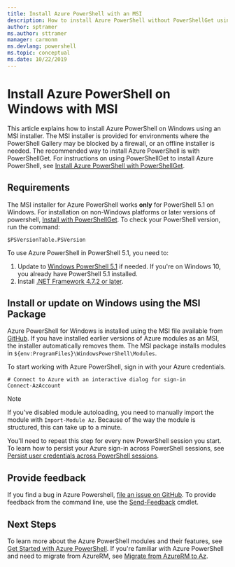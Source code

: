 ```yaml
---
title: Install Azure PowerShell with an MSI
description: How to install Azure PowerShell without PowerShellGet using an MSI
author: sptramer
ms.author: sttramer
manager: carmonm
ms.devlang: powershell
ms.topic: conceptual
ms.date: 10/22/2019
---
```


# Install Azure PowerShell on Windows with MSI

This article explains how to install Azure PowerShell on Windows using an MSI installer. The MSI
installer is provided for environments where the PowerShell Gallery may be blocked by a firewall, or
an offline installer is needed. The recommended way to install Azure PowerShell
is with PowerShellGet. For instructions on using PowerShellGet to install Azure PowerShell,
see [Install Azure PowerShell with PowerShellGet](install-az-ps.md).

## Requirements

The MSI installer for Azure PowerShell works __only__ for PowerShell 5.1 on Windows. For installation on
non-Windows platforms or later versions of powershell, [Install with PowerShellGet](install-az-ps.md).
To check your PowerShell version, run the command:

```powershell-interactive
$PSVersionTable.PSVersion
```

To use Azure PowerShell in PowerShell 5.1, you need to:

1. Update to [Windows PowerShell 5.1](/powershell/scripting/install/installing-windows-powershell#upgrading-existing-windows-powershell) if needed. If you're on Windows 10, you already
  have PowerShell 5.1 installed.
2. Install [.NET Framework 4.7.2 or later](/dotnet/framework/install).

## Install or update on Windows using the MSI Package

Azure PowerShell for Windows is installed using the MSI file available from
[GitHub](https://github.com/Azure/azure-powershell/releases/tag/v3.5.0-February2020). If you have installed earlier
versions of Azure modules as an MSI, the installer automatically removes them. The MSI package installs
modules in `${env:ProgramFiles}\WindowsPowerShell\Modules`.

To start working with Azure PowerShell, sign in with your Azure credentials.

```powershell-interactive
# Connect to Azure with an interactive dialog for sign-in
Connect-AzAccount
```

> [!NOTE]
>
> If you've disabled module autoloading, you need to manually import the module with `Import-Module Az`. Because of
> the way the module is structured, this can take up to a minute.

You'll need to repeat this step for every new PowerShell session you start. To learn how to persist your
Azure sign-in across PowerShell sessions, see [Persist user credentials across PowerShell sessions](context-persistence.md).

## Provide feedback

If you find a bug in Azure Powershell, [file an issue on GitHub](https://github.com/Azure/azure-powershell/issues).
To provide feedback from the command line, use the [Send-Feedback](/powershell/module/az.accounts/send-feedback) cmdlet.

## Next Steps

To learn more about the Azure PowerShell modules and their features, see [Get Started with Azure PowerShell](get-started-azureps.md).
If you're familiar with Azure PowerShell and need to migrate from AzureRM, see [Migrate from AzureRM to Az](migrate-from-azurerm-to-az.md).
